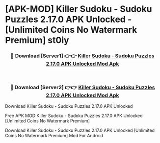 # [APK-MOD] Killer Sudoku - Sudoku Puzzles 2.17.0 APK Unlocked - [Unlimited Coins No Watermark Premium] st0iy



<div align="center">
<h3>🔴 Download [Server1] 👉👉 <a href="https://momento.my/?title=Killer_Sudoku_-_Sudoku_Puzzles_2.17.0_APK_Unlocked">Killer Sudoku - Sudoku Puzzles 2.17.0 APK Unlocked Mod Apk</a></h3><br>

<h3>🔴 Download [Server2] 👉👉 <a href="https://momento.my/?title=Killer_Sudoku_-_Sudoku_Puzzles_2.17.0_APK_Unlocked">Killer Sudoku - Sudoku Puzzles 2.17.0 APK Unlocked Mod Apk</a></h3>
</div>



Download Killer Sudoku - Sudoku Puzzles 2.17.0 APK Unlocked 

Free APK MOD Killer Sudoku - Sudoku Puzzles 2.17.0 APK Unlocked [Unlimited Coins No Watermark Premium]

Download Killer Sudoku - Sudoku Puzzles 2.17.0 APK Unlocked [Unlimited Coins No Watermark Premium] Mod For Android
